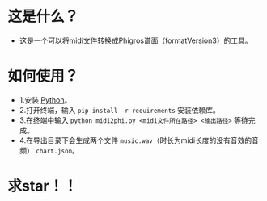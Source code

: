 # 这是什么？
- 这是一个可以将midi文件转换成Phigros谱面（formatVersion3）的工具。

# 如何使用？
- 1.安装 [Python](https://www.python.org/)。<br/>
- 2.打开终端，输入 `pip install -r requirements` 安装依赖库。<br/>
- 3.在终端中输入 `python midi2phi.py <midi文件所在路径> <输出路径>` 等待完成。
- 4.在导出目录下会生成两个文件 `music.wav`（时长为midi长度的没有音效的音频） `chart.json`。

# 求star！！